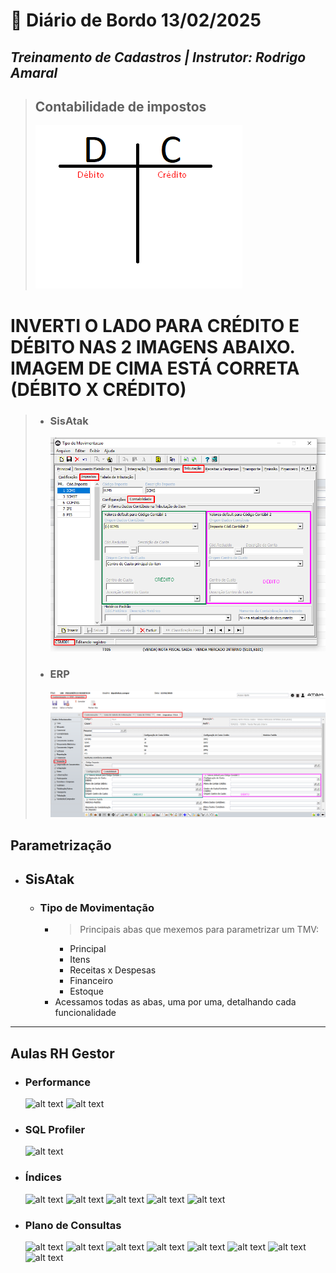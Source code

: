 # 📌 **Diário de Bordo 13/02/2025**
## *Treinamento de Cadastros | Instrutor: Rodrigo Amaral*

> ## **Contabilidade de impostos**   
> ![alt text](../imagens/Screenshot_15.png)
# INVERTI O LADO PARA CRÉDITO E DÉBITO NAS 2 IMAGENS ABAIXO. IMAGEM DE CIMA ESTÁ CORRETA (DÉBITO X CRÉDITO)
> - ### SisAtak
>   ![alt text](../imagens/Screenshot_16.png)
> - ### ERP
>   ![alt text](../imagens/Screenshot_17.png)

## Parametrização

- ## SisAtak
    - ### Tipo de Movimentação
        - > Principais abas que mexemos para parametrizar um TMV:
            - Principal
            - Itens
            - Receitas x Despesas
            - Financeiro
            - Estoque
        - Acessamos todas as abas, uma por uma, detalhando cada funcionalidade

-------

## Aulas RH Gestor

- ### Performance

    ![alt text](../image-26.png)
    ![alt text](../image-27.png)

- ### SQL Profiler

    ![alt text](../image-28.png)

- ### Índices

    ![alt text](../image-29.png)
    ![alt text](../image-30.png)
    ![alt text](../image-31.png)
    ![alt text](../image-32.png)
    ![alt text](../image-33.png)

- ### Plano de Consultas

    ![alt text](../image-34.png)
    ![alt text](../image-35.png)
    ![alt text](../image-36.png)
    ![alt text](../image-37.png)
    ![alt text](../image-38.png)
    ![alt text](../image-39.png)
    ![alt text](../image-40.png)
    ![alt text](../image-41.png)
    